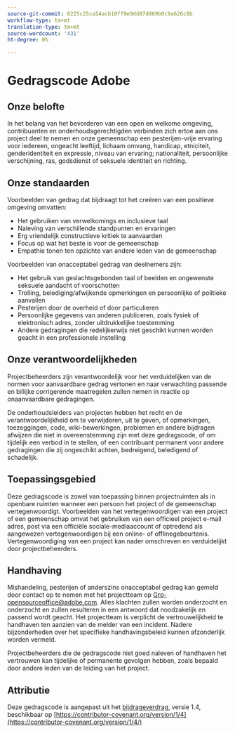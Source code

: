 ```yaml
---
source-git-commit: 8225c25ca54acb10ff9e9dd07d869b0c9a626c0b
workflow-type: tm+mt
translation-type: tm+mt
source-wordcount: '431'
ht-degree: 0%

---
```

# Gedragscode Adobe

## Onze belofte

In het belang van het bevorderen van een open en welkome omgeving,
contribuanten en onderhoudsgerechtigden verbinden zich ertoe aan ons project deel te nemen en
onze gemeenschap een pesterijen-vrije ervaring voor iedereen, ongeacht leeftijd, lichaam
omvang, handicap, etniciteit, genderidentiteit en expressie, niveau van ervaring;
nationaliteit, persoonlijke verschijning, ras, godsdienst of seksuele identiteit en
richting.

## Onze standaarden

Voorbeelden van gedrag dat bijdraagt tot het creëren van een positieve omgeving
omvatten:

* Het gebruiken van verwelkomings en inclusieve taal
* Naleving van verschillende standpunten en ervaringen
* Erg vriendelijk constructieve kritiek te aanvaarden
* Focus op wat het beste is voor de gemeenschap
* Empathie tonen ten opzichte van andere leden van de gemeenschap

Voorbeelden van onacceptabel gedrag van deelnemers zijn:

* Het gebruik van geslachtsgebonden taal of beelden en ongewenste seksuele aandacht of
voorschotten
* Trolling, belediging/afwijkende opmerkingen en persoonlijke of politieke aanvallen
* Pesterijen door de overheid of door particulieren
* Persoonlijke gegevens van anderen publiceren, zoals fysiek of elektronisch
adres, zonder uitdrukkelijke toestemming
* Andere gedragingen die redelijkerwijs niet geschikt kunnen worden geacht in een
professionele instelling

## Onze verantwoordelijkheden

Projectbeheerders zijn verantwoordelijk voor het verduidelijken van de normen voor aanvaardbare
gedrag vertonen en naar verwachting passende en billijke corrigerende maatregelen zullen nemen in
reactie op onaanvaardbare gedragingen.

De onderhoudsleiders van projecten hebben het recht en de verantwoordelijkheid om te verwijderen, uit te geven, of
opmerkingen, toezeggingen, code, wiki-bewerkingen, problemen en andere bijdragen afwijzen
die niet in overeenstemming zijn met deze gedragscode, of om tijdelijk een verbod in te stellen, of
een contribuant permanent voor andere gedragingen die zij ongeschikt achten,
bedreigend, beledigend of schadelijk.

## Toepassingsgebied

Deze gedragscode is zowel van toepassing binnen projectruimten als in openbare ruimten
wanneer een persoon het project of de gemeenschap vertegenwoordigt. Voorbeelden van
het vertegenwoordigen van een project of een gemeenschap omvat het gebruiken van een officieel project e-mail
adres, post via een officiële sociale-mediaaccount of optredend als aangewezen
vertegenwoordigen bij een online- of offlinegebeurtenis. Vertegenwoordiging van een project kan
nader omschreven en verduidelijkt door projectbeheerders.

## Handhaving

Mishandeling, pesterijen of anderszins onacceptabel gedrag kan
gemeld door contact op te nemen met het projectteam op Grp-opensourceoffice@adobe.com. Alles
klachten zullen worden onderzocht en onderzocht en zullen resulteren in een antwoord dat
noodzakelijk en passend wordt geacht. Het projectteam is
verplicht de vertrouwelijkheid te handhaven ten aanzien van de melder van een incident.
Nadere bijzonderheden over het specifieke handhavingsbeleid kunnen afzonderlijk worden vermeld.

Projectbeheerders die de gedragscode niet goed naleven of handhaven
het vertrouwen kan tijdelijke of permanente gevolgen hebben, zoals bepaald door andere
leden van de leiding van het project.

## Attributie

Deze gedragscode is aangepast uit het [bijdrageverdrag](https://contributor-covenant.org), versie 1.4,
beschikbaar op [https://contributor-covenant.org/version/1/4](https://contributor-covenant.org/version/1/4/)
